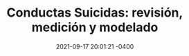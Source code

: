 ---
layout: post
title:  "Conductas Suicidas: revisión, medición y modelado"
descrption: "A Project Description"
date:   2021-09-17 20:01:21 -0400
type: card-img-top
categories: latin text
image: /assets/img/posts/blog2.jpg
caption:
last-updated: 2020-10-26 20:01:21 -0400
categories: project
---